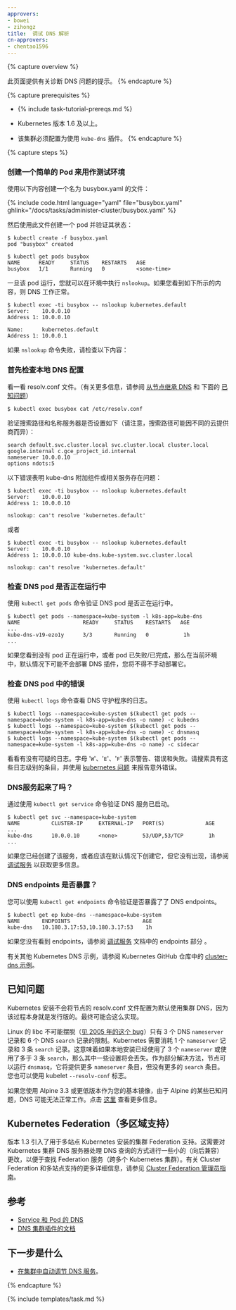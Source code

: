 ```yaml
---
approvers:
- bowei
- zihongz
title:  调试 DNS 解析
cn-approvers:
- chentao1596
---
```



{% capture overview %}

此页面提供有关诊断 DNS 问题的提示。
{% endcapture %}

{% capture prerequisites %}
* {% include task-tutorial-prereqs.md %}

* Kubernetes 版本 1.6 及以上。
* 该集群必须配置为使用 `kube-dns` 插件。
{% endcapture %}

{% capture steps %}


### 创建一个简单的 Pod 来用作测试环境


使用以下内容创建一个名为 busybox.yaml 的文件：

{% include code.html language="yaml" file="busybox.yaml" ghlink="/docs/tasks/administer-cluster/busybox.yaml" %}


然后使用此文件创建一个 pod 并验证其状态：

```shell
$ kubectl create -f busybox.yaml
pod "busybox" created

$ kubectl get pods busybox
NAME      READY     STATUS    RESTARTS   AGE
busybox   1/1       Running   0          <some-time>
```


一旦该 pod 运行，您就可以在环境中执行 `nslookup`。如果您看到如下所示的内容，则 DNS 工作正常。

```shell
$ kubectl exec -ti busybox -- nslookup kubernetes.default
Server:    10.0.0.10
Address 1: 10.0.0.10

Name:      kubernetes.default
Address 1: 10.0.0.1
```


如果 `nslookup` 命令失败，请检查以下内容：


### 首先检查本地 DNS 配置


看一看 resolv.conf 文件。（有关更多信息，请参阅 [从节点继承 DNS](#inheriting-dns-from-the-node) 和 下面的 [已知问题](#已知问题)）

```shell
$ kubectl exec busybox cat /etc/resolv.conf
```


验证搜索路径和名称服务器是否设置如下（请注意，搜索路径可能因不同的云提供商而异）：

```
search default.svc.cluster.local svc.cluster.local cluster.local google.internal c.gce_project_id.internal
nameserver 10.0.0.10
options ndots:5
```


以下错误表明 kube-dns 附加组件或相关服务存在问题：

```
$ kubectl exec -ti busybox -- nslookup kubernetes.default
Server:    10.0.0.10
Address 1: 10.0.0.10

nslookup: can't resolve 'kubernetes.default'
```


或者

```
$ kubectl exec -ti busybox -- nslookup kubernetes.default
Server:    10.0.0.10
Address 1: 10.0.0.10 kube-dns.kube-system.svc.cluster.local

nslookup: can't resolve 'kubernetes.default'
```


### 检查 DNS pod 是否正在运行中


使用 `kubectl get pods` 命令验证 DNS pod 是否正在运行中。

```shell
$ kubectl get pods --namespace=kube-system -l k8s-app=kube-dns
NAME                    READY     STATUS    RESTARTS   AGE
...
kube-dns-v19-ezo1y      3/3       Running   0           1h
...
```


如果您看到没有 pod 正在运行中，或者 pod 已失败/已完成，那么在当前环境中，默认情况下可能不会部署 DNS 插件，您将不得不手动部署它。


### 检查 DNS pod 中的错误


使用 `kubectl logs` 命令查看 DNS 守护程序的日志。

```shell
$ kubectl logs --namespace=kube-system $(kubectl get pods --namespace=kube-system -l k8s-app=kube-dns -o name) -c kubedns
$ kubectl logs --namespace=kube-system $(kubectl get pods --namespace=kube-system -l k8s-app=kube-dns -o name) -c dnsmasq
$ kubectl logs --namespace=kube-system $(kubectl get pods --namespace=kube-system -l k8s-app=kube-dns -o name) -c sidecar
```


看看有没有可疑的日志。字母 '`W`'、'`E`'、'`F`' 表示警告、错误和失败。请搜索具有这些日志级别的条目，并使用 [kubernetes 问题](https://github.com/kubernetes/kubernetes/issues) 来报告意外错误。


### DNS服务起来了吗？


通过使用 `kubectl get service` 命令验证 DNS 服务已启动。

```shell
$ kubectl get svc --namespace=kube-system
NAME          CLUSTER-IP     EXTERNAL-IP   PORT(S)             AGE
...
kube-dns      10.0.0.10      <none>        53/UDP,53/TCP        1h
...
```


如果您已经创建了该服务，或者应该在默认情况下创建它，但它没有出现，请参阅 [调试服务](/docs/tasks/debug-application-cluster/debug-service/) 以获取更多信息。


### DNS endpoints 是否暴露？


您可以使用 `kubectl get endpoints` 命令验证是否暴露了了 DNS endpoints。

```shell
$ kubectl get ep kube-dns --namespace=kube-system
NAME       ENDPOINTS                       AGE
kube-dns   10.180.3.17:53,10.180.3.17:53    1h
```


如果您没有看到 endpoints，请参阅 [调试服务](/docs/tasks/debug-application-cluster/debug-service/) 文档中的 endpoints 部分 。


有关其他 Kubernetes DNS 示例，请参阅 Kubernetes GitHub 仓库中的 [cluster-dns 示例](https://github.com/kubernetes/examples/tree/master/staging/cluster-dns)。


## 已知问题


Kubernetes 安装不会将节点的 resolv.conf 文件配置为默认使用集群 DNS，因为该过程本身就是发行版的。最终可能会这么实现。


Linux 的 libc 不可能摆脱（[见 2005 年的这个 bug](https://bugzilla.redhat.com/show_bug.cgi?id=168253)）只有 3 个 DNS `nameserver` 记录和 6 个 DNS `search` 记录的限制。Kubernetes 需要消耗 1 个 `nameserver` 记录和 3 条 `search` 记录。这意味着如果本地安装已经使用了 3 个 `nameserver` 或使用了多于 3 条 `search`，那么其中一些设置将会丢失。作为部分解决方法，节点可以运行 `dnsmasq`，它将提供更多 `nameserver` 条目，但没有更多的 `search` 条目。您也可以使用 kubelet `--resolv-conf` 标志。


如果您使用 Alpine 3.3 或更低版本作为您的基本镜像，由于 Alpine 的某些已知问题，DNS 可能无法正常工作。点击 [这里](https://github.com/kubernetes/kubernetes/issues/30215) 查看更多信息。


## Kubernetes Federation（多区域支持）


版本 1.3 引入了用于多站点 Kubernetes 安装的集群 Federation 支持。这需要对 Kubernetes 集群 DNS 服务器处理 DNS 查询的方式进行一些小的（向后兼容）更改，以便于查找 Federation 服务（跨多个 Kubernetes 集群）。有关 Cluster Federation 和多站点支持的更多详细信息，请参见 [Cluster Federation 管理员指南](/docs/concepts/cluster-administration/federation/)。


## 参考


- [Service 和 Pod 的 DNS](/docs/concepts/services-networking/dns-pod-service/)
- [DNS 集群插件的文档](http://releases.k8s.io/{{page.githubbranch}}/cluster/addons/dns/README.md)


## 下一步是什么
- [在集群中自动调节 DNS 服务](/docs/tasks/administer-cluster/dns-horizontal-autoscaling/)。

{% endcapture %}

{% include templates/task.md %}